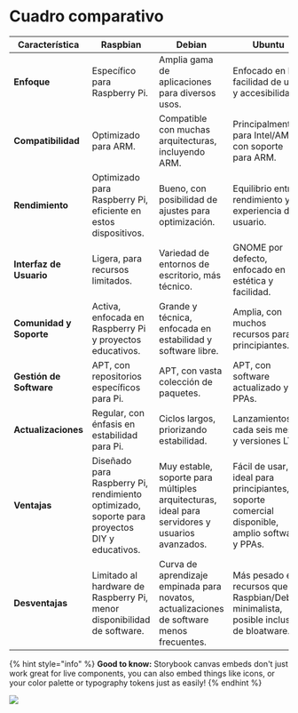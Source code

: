 # Cuadro comparativo

<table><thead><tr><th width="148">Característica</th><th>Raspbian</th><th>Debian</th><th>Ubuntu</th></tr></thead><tbody><tr><td><strong>Enfoque</strong></td><td>Específico para Raspberry Pi.</td><td>Amplia gama de aplicaciones para diversos usos.</td><td>Enfocado en la facilidad de uso y accesibilidad.</td></tr><tr><td><strong>Compatibilidad</strong></td><td>Optimizado para ARM.</td><td>Compatible con muchas arquitecturas, incluyendo ARM.</td><td>Principalmente para Intel/AMD, con soporte para ARM.</td></tr><tr><td><strong>Rendimiento</strong></td><td>Optimizado para Raspberry Pi, eficiente en estos dispositivos.</td><td>Bueno, con posibilidad de ajustes para optimización.</td><td>Equilibrio entre rendimiento y experiencia de usuario.</td></tr><tr><td><strong>Interfaz de Usuario</strong></td><td>Ligera, para recursos limitados.</td><td>Variedad de entornos de escritorio, más técnico.</td><td>GNOME por defecto, enfocado en estética y facilidad.</td></tr><tr><td><strong>Comunidad y Soporte</strong></td><td>Activa, enfocada en Raspberry Pi y proyectos educativos.</td><td>Grande y técnica, enfocada en estabilidad y software libre.</td><td>Amplia, con muchos recursos para principiantes.</td></tr><tr><td><strong>Gestión de Software</strong></td><td>APT, con repositorios específicos para Pi.</td><td>APT, con vasta colección de paquetes.</td><td>APT, con software actualizado y PPAs.</td></tr><tr><td><strong>Actualizaciones</strong></td><td>Regular, con énfasis en estabilidad para Pi.</td><td>Ciclos largos, priorizando estabilidad.</td><td>Lanzamientos cada seis meses y versiones LTS.</td></tr><tr><td><strong>Ventajas</strong></td><td>Diseñado para Raspberry Pi, rendimiento optimizado, soporte para proyectos DIY y educativos.</td><td>Muy estable, soporte para múltiples arquitecturas, ideal para servidores y usuarios avanzados.</td><td>Fácil de usar, ideal para principiantes, soporte comercial disponible, amplio software y PPAs.</td></tr><tr><td><strong>Desventajas</strong></td><td>Limitado al hardware de Raspberry Pi, menor disponibilidad de software.</td><td>Curva de aprendizaje empinada para novatos, actualizaciones de software menos frecuentes.</td><td>Más pesado en recursos que Raspbian/Debian minimalista, posible inclusión de bloatware.</td></tr></tbody></table>

{% hint style="info" %}
**Good to know:** Storybook canvas embeds don't just work great for live components, you can also embed things like icons, or your color palette or typography tokens just as easily!
{% endhint %}

![](https://dribbble.com/shots/9515799-Personal-Brand-Logo?utm\_source=Clipboard\_Shot\&utm\_campaign=jmvc\&utm\_content=Personal%20Brand%20Logo\&utm\_medium=Social\_Share\&utm\_source=Clipboard\_Shot\&utm\_campaign=jmvc\&utm\_content=Personal%20Brand%20Logo\&utm\_medium=Social\_Share)
